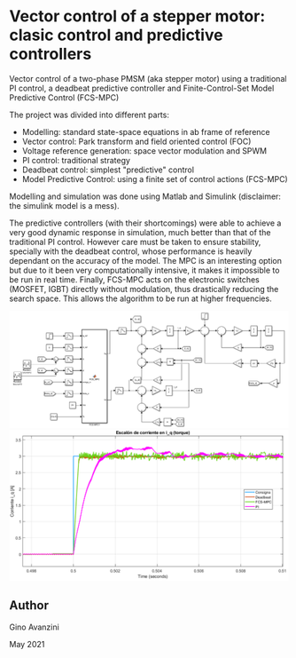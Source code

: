 # Vector control of a stepper motor: clasic control and predictive controllers

Vector control of a two-phase PMSM (aka stepper motor) using a traditional PI control, a deadbeat predictive controller and Finite-Control-Set Model Predictive Control (FCS-MPC)

The project was divided into different parts:

- Modelling: standard state-space equations in ab frame of reference
- Vector control: Park transform and field oriented control (FOC)
- Voltage reference generation: space vector modulation and SPWM
- PI control: traditional strategy
- Deadbeat control: simplest "predictive" control 
- Model Predictive Control: using a finite set of control actions (FCS-MPC)

Modelling and simulation was done using Matlab and Simulink (disclaimer: the simulink model is a mess).

The predictive controllers (with their shortcomings) were able to achieve a very good dynamic response in simulation, much better than that of the traditional PI control. However care must be taken to ensure stability, specially with the deadbeat control, whose performance is heavily dependant on the accuracy of the model. The MPC is an interesting option but due to it been very computationally intensive, it makes it impossible to be run in real time. Finally, FCS-MPC acts on the electronic switches (MOSFET, IGBT) directly without modulation, thus drastically reducing the search space. This allows the algorithm to be run at higher frequencies.

![ ](docs/imgs/Fcs_mpc_simulink.png?raw=true)
![ ](docs/imgs/escalon_iq.png?raw=true)

## Author
Gino Avanzini

May 2021
